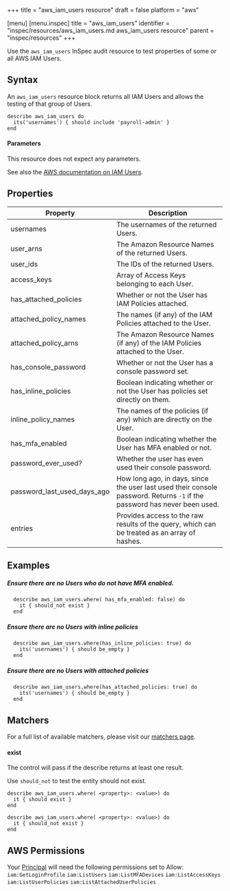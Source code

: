 +++
title = "aws_iam_users resource"
draft = false
platform = "aws"

[menu]
  [menu.inspec]
    title = "aws_iam_users"
    identifier = "inspec/resources/aws_iam_users.md aws_iam_users resource"
    parent = "inspec/resources"
+++


Use the `aws_iam_users` InSpec audit resource to test properties of some or all AWS IAM Users.


## Syntax

An `aws_iam_users` resource block returns all IAM Users and allows the testing of that group of Users.

    describe aws_iam_users do
      its('usernames') { should include 'payroll-admin' }
    end

#### Parameters

This resource does not expect any parameters.

See also the [AWS documentation on IAM Users](https://docs.aws.amazon.com/IAM/latest/UserGuide/id_users.html).

## Properties

|Property                         | Description|
| ---                             | --- |
| usernames                       | The usernames of the returned Users. |
| user\_arns                      | The Amazon Resource Names of the returned Users. |
| user\_ids                       | The IDs of the returned Users. |
| access\_keys                    | Array of Access Keys belonging to each User.|
| has\_attached\_policies         | Whether or not the User has IAM Policies attached. |
| attached\_policy\_names         | The names (if any) of the IAM Policies attached to the User.|
| attached\_policy\_arns          | The Amazon Resource Names (if any) of the IAM Policies attached to the User. |
| has\_console\_password          | Whether or not the User has a console password set. |
| has\_inline\_policies           | Boolean indicating whether or not the User has policies set directly on them. |
| inline\_policy\_names           | The names of the policies (if any) which are directly on the User. |
| has\_mfa\_enabled               | Boolean indicating whether the User has MFA enabled or not. |
| password\_ever\_used?           | Whether the user has even used their console password. |
| password\_last\_used\_days\_ago | How long ago, in days, since the user last used their console password. Returns `-1` if the password has never been used.|
|entries                          | Provides access to the raw results of the query, which can be treated as an array of hashes. |


## Examples

##### Ensure there are no Users who do not have MFA enabled.
      describe aws_iam_users.where( has_mfa_enabled: false) do
        it { should_not exist }
      end
      
##### Ensure there are no Users with inline policies
      describe aws_iam_users.where(has_inline_policies: true) do
        its('usernames') { should be_empty }
      end
      
##### Ensure there are no Users with attached policies
      describe aws_iam_users.where(has_attached_policies: true) do
        its('usernames') { should be_empty }
      end

## Matchers

For a full list of available matchers, please visit our [matchers page](https://www.inspec.io/docs/reference/matchers/).

#### exist

The control will pass if the describe returns at least one result.

Use `should_not` to test the entity should not exist.

    describe aws_iam_users.where( <property>: <value>) do
      it { should exist }
    end
      
    describe aws_iam_users.where( <property>: <value>) do
      it { should_not exist }
    end
    
## AWS Permissions

Your [Principal](https://docs.aws.amazon.com/IAM/latest/UserGuide/intro-structure.html#intro-structure-principal) will need the following permissions set to Allow: 
`iam:GetLoginProfile` 
`iam:ListUsers` 
`iam:ListMFADevices` 
`iam:ListAccessKeys` 
`iam:ListUserPolicies` 
`iam:ListAttachedUserPolicies` 
